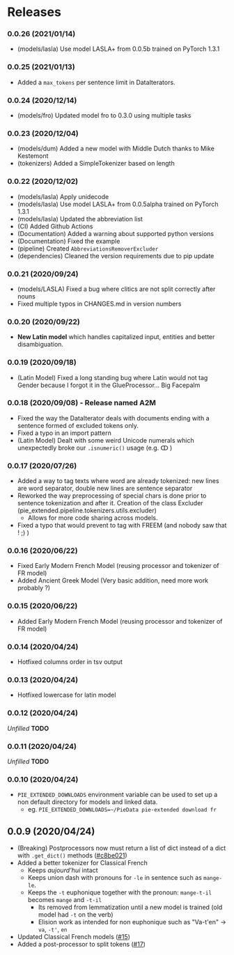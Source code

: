 # Releases

### 0.0.26 (2021/01/14)

- (models/lasla) Use model LASLA+ from 0.0.5b trained on PyTorch 1.3.1

### 0.0.25 (2021/01/13)
- Added a `max_tokens` per sentence limit in DataIterators.

### 0.0.24 (2020/12/14)

- (models/fro) Updated model fro to 0.3.0 using multiple tasks

### 0.0.23 (2020/12/04)

- (models/dum) Added a new model with Middle Dutch thanks to Mike Kestemont
- (tokenizers) Added a SimpleTokenizer based on length

### 0.0.22 (2020/12/02)

- (models/lasla) Apply unidecode
- (models/lasla) Use model LASLA+ from 0.0.5alpha trained on PyTorch 1.3.1
- (models/lasla) Updated the abbreviation list
- (CI) Added Github Actions
- (Documentation) Added a warning about supported python versions
- (Documentation) Fixed the example
- (pipeline) Created `AbbreviationsRemoverExcluder`
- (dependencies) Cleaned the version requirements due to pip update

### 0.0.21 (2020/09/24) 

- (models/LASLA) Fixed a bug where clitics are not split correctly after nouns
- Fixed multiple typos in CHANGES.md in version numbers

### 0.0.20 (2020/09/22)

- **New Latin model** which handles capitalized input, entities and better disambiguation.

### 0.0.19 (2020/09/18)

- (Latin Model) Fixed a long standing bug where Latin would not tag Gender because I forgot it in the GlueProcessor... Big Facepalm

### 0.0.18 (2020/09/08) - Release named A2M

- Fixed the way the DataIterator deals with documents ending with a sentence formed of excluded tokens only.
- Fixed a typo in an import pattern
- (Latin Model) Dealt with some weird Unicode numerals which unexpectedly broke our `.isnumeric()` usage (e.g. ↀ )

### 0.0.17 (2020/07/26)

- Added a way to tag texts where word are already tokenized: new lines are word separator, 
double new lines are sentence separator
- Reworked the way preprocessing of special chars is done prior to sentence tokenization and after it. 
Creation of the class Excluder (pie_extended.pipeline.tokenizers.utils.excluder)
    - Allows for more code sharing across models.
- Fixed a typo that would prevent to tag with FREEM (and nobody saw that ! ;) )

### 0.0.16 (2020/06/22)

- Fixed Early Modern French Model (reusing processor and tokenizer of FR model)
- Added Ancient Greek Model (Very basic addition, need more work probably ?)

### 0.0.15 (2020/06/22)

- Added Early Modern French Model (reusing processor and tokenizer of FR model)

### 0.0.14 (2020/04/24)

- Hotfixed columns order in tsv output

### 0.0.13 (2020/04/24)

- Hotfixed lowercase for latin model

### 0.0.12 (2020/04/24)

*Unfilled* **TODO**

### 0.0.11 (2020/04/24)

*Unfilled* **TODO**

### 0.0.10 (2020/04/24)

- `PIE_EXTENDED_DOWNLOADS` environment variable can be used to set up a non default directory for models and linked data.
    - eg. `PIE_EXTENDED_DOWNLOADS=~/PieData pie-extended download fr`

## 0.0.9 (2020/04/24)

- (Breaking) Postprocessors now must return a list of dict instead of a dict with `.get_dict()` methods ([#c8be021](https://github.com/hipster-philology/nlp-pie-taggers/commit/c8be021fc1d253da84f01445ed5a99af7fa2ad2b))
- Added a better tokenizer for Classical French
    - Keeps *aujourd'hui* intact
    - Keeps union dash with pronouns for `-le` in sentence such as `mange-le`.
    - Keeps the `-t` euphonique together with the pronoun: `mange-t-il` becomes `mange` and `-t-il`
        - Its removed from lemmatization until a new model is trained (old model had `-t` on the verb)
        - Elision work as intended for non euphonique such as "Va-t'en" -> `va`, `-t'`, `en`
- Updated Classical French models ([#15](https://github.com/hipster-philology/nlp-pie-taggers/pull/15))
- Added a post-processor to split tokens ([#17](https://github.com/hipster-philology/nlp-pie-taggers/pull/17))
